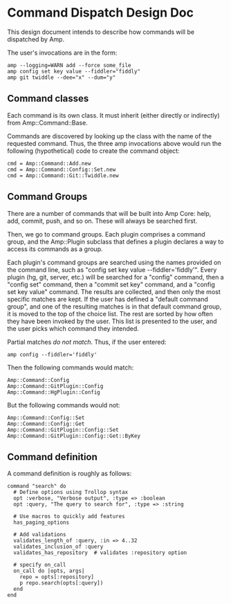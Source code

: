 # Command Dispatch Design Doc

This design document intends to describe how commands will be dispatched
by Amp.

The user's invocations are in the form:

    amp --logging=WARN add --force some_file
    amp config set key value --fiddler="fiddly"
    amp git twiddle --dee="x" --dum="y"
    
## Command classes

Each command is its own class. It must inherit (either directly or indirectly)
from Amp::Command::Base.

Commands are discovered by looking up the class with the name of the requested
command. Thus, the three amp invocations above would run the following (hypothetical)
code to create the command object:

    cmd = Amp::Command::Add.new
    cmd = Amp::Command::Config::Set.new
    cmd = Amp::Command::Git::Twiddle.new
    
## Command Groups

There are a number of commands that will be built into Amp Core: help, add, commit, push,
and so on. These will always be searched first.

Then, we go to command groups. Each plugin comprises a command group, and the Amp::Plugin
subclass that defines a plugin declares a way to access its commands as a group.

Each plugin's command groups are searched using the names provided on the command line, such
as "config set key value --fiddler='fiddly'". Every plugin (hg, git, server, etc.) will be
searched for a "config" command, then a "config set" command, then a "commit set key" command,
and a "config set key value" command. The results are collected, and then only the most
specific matches are kept. If the user has defined a "default command group", and one of the
resulting matches is in that default command group, it is moved to the top of the choice list.
The rest are sorted by how often they have been invoked by the user. This list is presented
to the user, and the user picks which command they intended.

Partial matches *do not match*. Thus, if the user entered:

    amp config --fiddler='fiddly'
    
Then the following commands would match:

    Amp::Command::Config
    Amp::Command::GitPlugin::Config
    Amp::Command::HgPlugin::Config

But the following commands would not:

    Amp::Command::Config::Set
    Amp::Command::Config::Get
    Amp::Command::GitPlugin::Config::Set
    Amp::Command::GitPlugin::Config::Get::ByKey
    
## Command definition

A command definition is roughly as follows:

    command "search" do
      # Define options using Trollop syntax
      opt :verbose, "Verbose output", :type => :boolean
      opt :query, "The query to search for", :type => :string
      
      # Use macros to quickly add features
      has_paging_options
      
      # Add validations
      validates_length_of :query, :in => 4..32
      validates_inclusion_of :query
      validates_has_repository  # validates :repository option
      
      # specify on_call
      on_call do |opts, args|
        repo = opts[:repository]
        p repo.search(opts[:query])
      end
    end